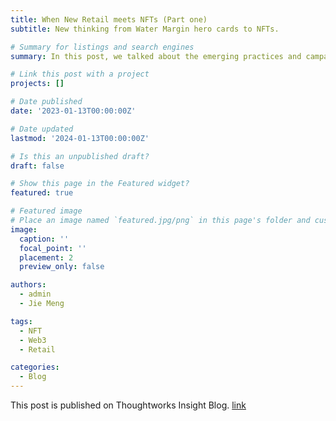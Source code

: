 ```yaml
---
title: When New Retail meets NFTs (Part one)
subtitle: New thinking from Water Margin hero cards to NFTs. 

# Summary for listings and search engines
summary: In this post, we talked about the emerging practices and campaigns with NFTs in Retail.

# Link this post with a project
projects: []

# Date published
date: '2023-01-13T00:00:00Z'

# Date updated
lastmod: '2024-01-13T00:00:00Z'

# Is this an unpublished draft?
draft: false

# Show this page in the Featured widget?
featured: true

# Featured image
# Place an image named `featured.jpg/png` in this page's folder and customize its options here.
image:
  caption: ''
  focal_point: ''
  placement: 2
  preview_only: false

authors:
  - admin
  - Jie Meng

tags:
  - NFT
  - Web3
  - Retail

categories:
  - Blog
---
```


This post is published on Thoughtworks Insight Blog.
[link](https://www.thoughtworks.com/en-au/insights/blog/digital-innovation/when-new-retail-meets-nft-pt1)

